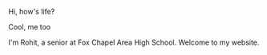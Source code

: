 Hi, how's life?

Cool, me too

I'm Rohit, a senior at Fox Chapel Area High School. Welcome to my website.
